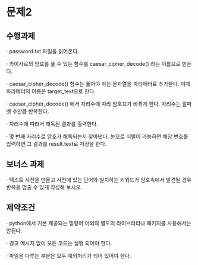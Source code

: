 # 문제2

## 수행과제

· password.txt 파일을 읽어온다.

· 카이사르의 암호를 풀 수 있는 함수를 caesar_cipher_decode() 라는 이름으로 만든다.

· caesar_cipher_decode() 함수는 풀어야 하는 문자열을 파라메터로 추가한다. 이때 파라메터의 이름은 target_text으로 한다.

· caesar_cipher_decode() 에서 자리수에 따라 암호표가 바뀌게 한다. 자리수는 알파벳 수만큼 반복한다.

· 자리수에 따라서 해독된 결과를 출력한다.

· 몇 번째 자리수로 암호가 해독되는지 찾아낸다. 눈으로 식별이 가능하면 해당 번호를 입력하면 그 결과를 result.text로 저장을 한다.

## 보너스 과제

· 텍스트 사전을 만들고 사전에 있는 단어와 일치하는 키워드가 암호속에서 발견될 경우 반복을 멈출 수 있게 작성해 보시오.

## 제약조건

· python에서 기본 제공되는 명령어 이외의 별도의 라이브러리나 패키지를 사용해서는 안된다.

· 경고 메시지 없이 모든 코드는 실행 되어야 한다.

· 파일을 다루는 부분은 모두 예외처리가 되어 있어야 한다.
